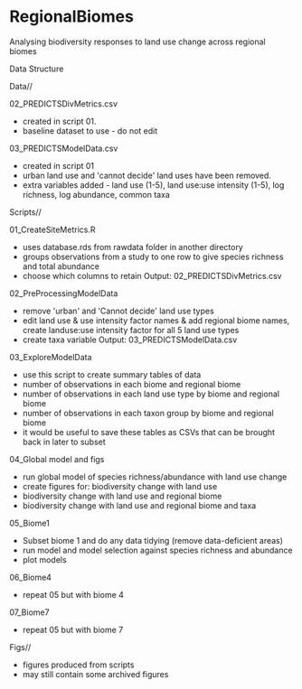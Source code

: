 # RegionalBiomes
Analysing biodiversity responses to land use change across regional biomes

Data Structure

Data//


02_PREDICTSDivMetrics.csv
  - created in script 01. 
  - baseline dataset to use - do not edit


03_PREDICTSModelData.csv
 - created in script 01
 - urban land use and 'cannot decide' land uses have been removed.
 - extra variables added - land use (1-5), land use:use intensity (1-5), log richness, log abundance, common taxa


Scripts//

01_CreateSiteMetrics.R
 - uses database.rds from rawdata folder in another directory
 - groups observations from a study to one row to give species richness and total abundance
 - choose which columns to retain
 Output: 02_PREDICTSDivMetrics.csv
 
02_PreProcessingModelData
 - remove 'urban' and 'Cannot decide' land use types
 - edit land use & use intensity factor names & add regional biome names, create landuse:use intensity factor for all 5 land use types
 - create taxa variable
 Output: 03_PREDICTSModelData.csv
 
03_ExploreModelData
 - use this script to create summary tables of data
 - number of observations in each biome and regional biome
 - number of observations in each land use type by biome and regional biome
 - number of observations in each taxon group by biome and regional biome
 - it would be useful to save these tables as CSVs that can be brought back in later to subset
 
04_Global model and figs
 - run global model of species richness/abundance with land use change 
 - create figures for: biodiversity change with land use
 - biodiversity change with land use and regional biome
 - biodiversity change with land use and regional biome and taxa


05_Biome1
 - Subset biome 1 and do any data tidying (remove data-deficient areas)
 - run model and model selection against species richness and abundance
 - plot models
 

06_Biome4
- repeat 05 but with biome 4


07_Biome7
- repeat 05 but with biome 7


Figs//
- figures produced from scripts
- may still contain some archived figures

